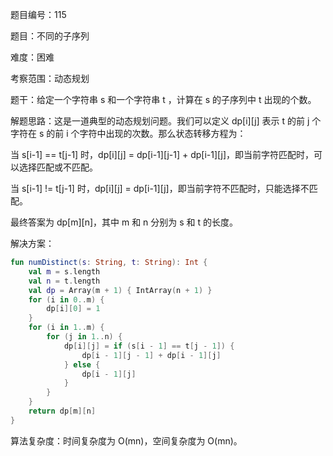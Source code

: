 题目编号：115

题目：不同的子序列

难度：困难

考察范围：动态规划

题干：给定一个字符串 s 和一个字符串 t ，计算在 s 的子序列中 t 出现的个数。

解题思路：这是一道典型的动态规划问题。我们可以定义 dp[i][j] 表示 t 的前 j 个字符在 s 的前 i 个字符中出现的次数。那么状态转移方程为：

当 s[i-1] == t[j-1] 时，dp[i][j] = dp[i-1][j-1] + dp[i-1][j]，即当前字符匹配时，可以选择匹配或不匹配。

当 s[i-1] != t[j-1] 时，dp[i][j] = dp[i-1][j]，即当前字符不匹配时，只能选择不匹配。

最终答案为 dp[m][n]，其中 m 和 n 分别为 s 和 t 的长度。

解决方案：

```kotlin
fun numDistinct(s: String, t: String): Int {
    val m = s.length
    val n = t.length
    val dp = Array(m + 1) { IntArray(n + 1) }
    for (i in 0..m) {
        dp[i][0] = 1
    }
    for (i in 1..m) {
        for (j in 1..n) {
            dp[i][j] = if (s[i - 1] == t[j - 1]) {
                dp[i - 1][j - 1] + dp[i - 1][j]
            } else {
                dp[i - 1][j]
            }
        }
    }
    return dp[m][n]
}
```

算法复杂度：时间复杂度为 O(mn)，空间复杂度为 O(mn)。